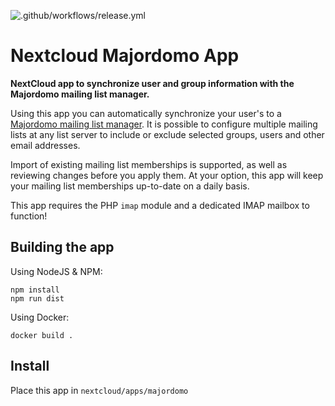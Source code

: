![.github/workflows/release.yml](https://github.com/mziech/nextcloud-majordomo/workflows/.github/workflows/release.yml/badge.svg)

# Nextcloud Majordomo App

**NextCloud app to synchronize user and group information with the Majordomo mailing list manager.**

Using this app you can automatically synchronize your user's to a
[Majordomo mailing list manager](https://en.wikipedia.org/wiki/Majordomo_(software)).
It is possible to configure multiple mailing lists at any list server to include or exclude selected groups, users and other email addresses.

Import of existing mailing list memberships is supported, as well as reviewing changes before you apply them.
At your option, this app will keep your mailing list memberships up-to-date on a daily basis.

This app requires the PHP `imap` module and a dedicated IMAP mailbox to function!

## Building the app
Using NodeJS & NPM:
```
npm install
npm run dist
```

Using Docker:
```
docker build .
```

## Install
Place this app in `nextcloud/apps/majordomo`
